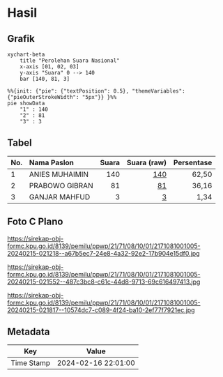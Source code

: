 # Hasil

## Grafik

```mermaid
xychart-beta
    title "Perolehan Suara Nasional"
    x-axis [01, 02, 03]
    y-axis "Suara" 0 --> 140
    bar [140, 81, 3]
```

```mermaid
%%{init: {"pie": {"textPosition": 0.5}, "themeVariables": {"pieOuterStrokeWidth": "5px"}} }%%
pie showData
    "1" : 140
    "2" : 81
    "3" : 3
```

## Tabel

| No. | Nama Paslon    | Suara | Suara (raw) | Persentase |
|:--- |:-------------- | -----:| -----------:| ----------:|
| 1   | ANIES MUHAIMIN | 140   | [140][p-1]  | 62,50      |
| 2   | PRABOWO GIBRAN | 81    | [81][p-2]   | 36,16      |
| 3   | GANJAR MAHFUD  | 3     | [3][p-3]    | 1,34       |


[p-1]: https://github.com/gigit-pemilu/pemilu-2024/blob/main/pilpres/hitung-suara/sub/21-kepulauan-riau/sub/71-kota-batam/sub/08-galang/sub/1001-sijantung/sub/005-tps/sub/paslon-1.txt
[p-2]: https://github.com/gigit-pemilu/pemilu-2024/blob/main/pilpres/hitung-suara/sub/21-kepulauan-riau/sub/71-kota-batam/sub/08-galang/sub/1001-sijantung/sub/005-tps/sub/paslon-2.txt
[p-3]: https://github.com/gigit-pemilu/pemilu-2024/blob/main/pilpres/hitung-suara/sub/21-kepulauan-riau/sub/71-kota-batam/sub/08-galang/sub/1001-sijantung/sub/005-tps/sub/paslon-3.txt

## Foto C Plano

https://sirekap-obj-formc.kpu.go.id/8139/pemilu/ppwp/21/71/08/10/01/2171081001005-20240215-021218--a67b5ec7-24e8-4a32-92e2-17b904e15df0.jpg

https://sirekap-obj-formc.kpu.go.id/8139/pemilu/ppwp/21/71/08/10/01/2171081001005-20240215-021552--487c3bc8-c61c-44d8-9713-69c616497413.jpg

https://sirekap-obj-formc.kpu.go.id/8139/pemilu/ppwp/21/71/08/10/01/2171081001005-20240215-021817--10574dc7-c089-4f24-ba10-2ef77f7921ec.jpg


## Metadata

| Key        | Value               |
| ---------- | ------------------- |
| Time Stamp | 2024-02-16 22:01:00 |



